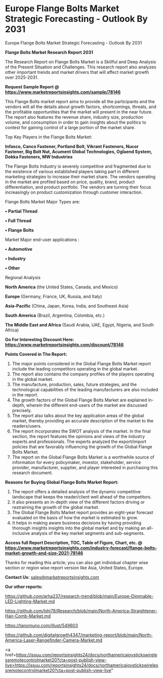 # Europe Flange Bolts Market Strategic Forecasting - Outlook By 2031
Europe Flange Bolts Market Strategic Forecasting - Outlook By 2031

<strong>Flange Bolts Market Research Report 2031</strong>

The Research Report on Flange Bolts Market is a Skillful and Deep Analysis of the Present Situation and Challenges. This research report also analyzes other important trends and market drivers that will affect market growth over 2025-2031.

<strong>Request Sample Report @ <a href=https://www.marketreportsinsights.com/sample/78146>https://www.marketreportsinsights.com/sample/78146</a></strong>

This Flange Bolts market report aims to provide all the participants and the vendors will all the details about growth factors, shortcomings, threats, and the profitable opportunities that the market will present in the near future. The report also features the revenue share, industry size, production volume, and consumption in order to gain insights about the politics to contest for gaining control of a large portion of the market share.

Top Key Players in the Flange Bolts Market:

<strong>Infasco, Canco Fastener, Portland Bolt, Vikrant Fasteners, Nucor Fastener, Big Bolt Nut, Acument Global Technologies, Oglaend System, Dokka Fasteners, MW Industries</strong>

The Flange Bolts Industry is severely competitive and fragmented due to the existence of various established players taking part in different marketing strategies to increase their market share. The vendors operating in the market are profiled based on price, quality, brand, product differentiation, and product portfolio. The vendors are turning their focus increasingly on product customization through customer interaction.

Flange Bolts Market Major Types are:

<strong>• Partial Thread

• Full Thread

• Flange Bolts</strong>

Market Major end-user applications :

<strong>• Automotive

• Industry

• Other</strong>

Regional Analysis

</u><strong><b>North America</b></strong> (the United States, Canada, and Mexico)

<strong><b>Europe </b></strong>(Germany, France, UK, Russia, and Italy)

<strong><b>Asia-Pacific</b></strong> (China, Japan, Korea, India, and Southeast Asia)

<strong><b>South America</b></strong> (Brazil, Argentina, Colombia, etc.)

<strong><b>The Middle East and Africa</b></strong> (Saudi Arabia, UAE, Egypt, Nigeria, and South Africa)

<strong>Go For Interesting Discount Here: <a href=https://www.marketreportsinsights.com/discount/78146>https://www.marketreportsinsights.com/discount/78146</a></strong>

<strong>Points Covered in The Report:</strong>
<ol>
  <li>The major points considered in the Global Flange Bolts Market report include the leading competitors operating in the global market.</li>
  <li>The report also contains the company profiles of the players operating in the global market.</li>
  <li>The manufacture, production, sales, future strategies, and the technological capabilities of the leading manufacturers are also included in the report.</li>
  <li>The growth factors of the Global Flange Bolts Market are explained in-depth, wherein the different end-users of the market are discussed precisely.</li>
  <li>The report also talks about the key application areas of the global market, thereby providing an accurate description of the market to the readers/users.</li>
  <li>The report incorporates the SWOT analysis of the market. In the final section, the report features the opinions and views of the industry experts and professionals. The experts analyzed the export/import policies that are favorably influencing the growth of the Global Flange Bolts Market.</li>
  <li>The report on the Global Flange Bolts Market is a worthwhile source of information for every policymaker, investor, stakeholder, service provider, manufacturer, supplier, and player interested in purchasing this research document.</li>
</ol>
<strong>Reasons for Buying Global Flange Bolts Market Report:</strong>

<ol>
  <li>The report offers a detailed analysis of the dynamic competitive landscape that keeps the reader/client well ahead of the competitors.</li>
  <li>It also presents an in-depth view of the different factors driving or restraining the growth of the global market.</li>
  <li>The Global Flange Bolts Market report provides an eight-year forecast evaluated on the basis of how the market is estimated to grow.</li>
  <li>It helps in making aware business decisions by having providing thorough insights insights into the global market and by making an all-inclusive analysis of the key market segments and sub-segments.</li>
</ol>
<strong>Access full Report Description, TOC, Table of Figure, Chart, etc. @ <a href=https://www.marketreportsinsights.com/industry-forecast/flange-bolts-market-growth-and-size-2021-78146>https://www.marketreportsinsights.com/industry-forecast/flange-bolts-market-growth-and-size-2021-78146</a></strong>


Thanks for reading this article; you can also get individual chapter wise section or region wise report version like Asia, United States, Europe.

<strong>Contact Us:</strong>
sales@marketreportsinsights.com

<strong>Our other reports:</strong>

<a href=https://github.com/arha237/research-trend/blob/main/Europe-Dimmable-LED-Lighting-Market.md>https://github.com/arha237/research-trend/blob/main/Europe-Dimmable-LED-Lighting-Market.md</a>

<a href=https://github.com/Ishi78/Research/blob/main/North-America-Straightener-Hair-Comb-Market.md>https://github.com/Ishi78/Research/blob/main/North-America-Straightener-Hair-Comb-Market.md</a>

<a href=https://tanomuno.com/illust/549603>https://tanomuno.com/illust/549603</a>

<a href=https://github.com/digitalgrowth4347/marketing-report/blob/main/North-America-Laser-Rangefinder-Camera-Market.md>https://github.com/digitalgrowth4347/marketing-report/blob/main/North-America-Laser-Rangefinder-Camera-Market.md</a>

<a href=https://issuu.com/reportsinsights24/docs/northamericajoystickswirelessremotecontrolmarket20?cta=post-publish-view-live>https://issuu.com/reportsinsights24/docs/northamericajoystickswirelessremotecontrolmarket20?cta=post-publish-view-live</a>"
